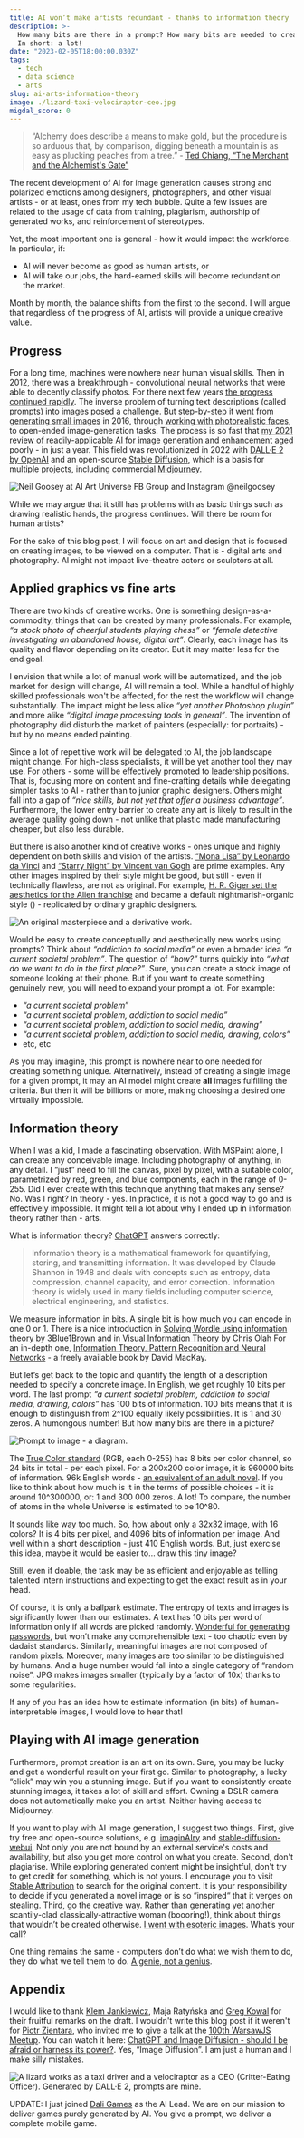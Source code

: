 ```yaml
---
title: AI won’t make artists redundant - thanks to information theory
description: >-
  How many bits are there in a prompt? How many bits are needed to create an image?
  In short: a lot!
date: "2023-02-05T18:00:00.030Z"
tags:
  - tech
  - data science
  - arts
slug: ai-arts-information-theory
image: ./lizard-taxi-velociraptor-ceo.jpg
migdal_score: 0
---
```


> “Alchemy does describe a means to make gold, but the procedure is so arduous that, by
> comparison, digging beneath a mountain is as easy as plucking peaches from a tree.” - [Ted Chiang, “The Merchant and the Alchemist's Gate”](https://en.wikipedia.org/wiki/Ted_Chiang)

The recent development of AI for image generation causes strong and polarized emotions among designers, photographers, and other visual artists - or at least, ones from my tech bubble. Quite a few issues are related to the usage of data from training, plagiarism, authorship of generated works, and reinforcement of stereotypes.

Yet, the most important one is general - how it would impact the workforce. In particular, if:

- AI will never become as good as human artists, or
- AI will take our jobs, the hard-earned skills will become redundant on the market.

Month by month, the balance shifts from the first to the second. I will argue that regardless of the progress of AI, artists will provide a unique creative value.

## Progress

For a long time, machines were nowhere near human visual skills. Then in 2012, there was a breakthrough - convolutional neural networks that were able to decently classify photos. For there next few years [the progress continued rapidly](https://paperswithcode.com/sota/image-classification-on-imagenet). The inverse problem of turning text descriptions (called prompts) into images posed a challenge. But step-by-step it went from [generating small images](https://arxiv.org/abs/1605.05396) in 2016, through [working with photorealistic faces](https://www.youtube.com/watch?v=kSLJriaOumA), to open-ended image-generation tasks. The process is so fast that [my 2021 review of readily-applicable AI for image generation and enhancement](https://arxiv.org/abs/2107.07397) aged poorly - in just a year. This field was revolutionized in 2022 with [DALL·E 2 by OpenAI](https://openai.com/dall-e-2/) and an open-source [Stable Diffusion](https://stability.ai/blog/stable-diffusion-public-release), which is a basis for multiple projects, including commercial [Midjourney](https://midjourney.com).

![[Neil Goosey at AI Art Universe FB Group](https://www.facebook.com/groups/526007639164475/user/834840710/) and [Instagram @neilgoosey](https://www.instagram.com/neilgoosey/)](./neilgoosey-ai-art.jpg)

While we may argue that it still has problems with as basic things such as drawing realistic hands, the progress continues. Will there be room for human artists?

For the sake of this blog post, I will focus on art and design that is focused on creating images, to be viewed on a computer. That is - digital arts and photography. AI might not impact live-theatre actors or sculptors at all.

## Applied graphics vs fine arts

There are two kinds of creative works. One is something design-as-a-commodity, things that can be created by many professionals. For example, _“a stock photo of cheerful students playing chess”_ or _“female detective investigating an abandoned house, digital art”_. Clearly, each image has its quality and flavor depending on its creator. But it may matter less for the end goal.

I envision that while a lot of manual work will be automatized, and the job market for design will change, AI will remain a tool. While a handful of highly skilled professionals won't be affected, for the rest the workflow will change substantially. The impact might be less alike _“yet another Photoshop plugin”_ and more alike _“digital image processing tools in general”_. The invention of photography did disturb the market of painters (especially: for portraits) - but by no means ended painting.

Since a lot of repetitive work will be delegated to AI, the job landscape might change. For high-class specialists, it will be yet another tool they may use. For others - some will be effectively promoted to leadership positions. That is, focusing more on content and fine-crafting details while delegating simpler tasks to AI - rather than to junior graphic designers. Others might fall into a gap of _“nice skills, but not yet that offer a business advantage”_. Furthermore, the lower entry barrier to create any art is likely to result in the average quality going down - not unlike that plastic made manufacturing cheaper, but also less durable.

But there is also another kind of creative works - ones unique and highly dependent on both skills and vision of the artists. [“Mona Lisa” by Leonardo da Vinci](https://pl.wikipedia.org/wiki/Mona_Lisa) and [“Starry Night” by Vincent van Gogh](https://en.wikipedia.org/wiki/The_Starry_Night) are prime examples. Any other images inspired by their style might be good, but still - even if technically flawless, are not as original. For example, [H. R. Giger set the aesthetics for the Alien franchise](https://arthive.com/hansruedigiger/works/321698~Necronom_IV) and became a default nightmarish-organic style () - replicated by ordinary graphic designers.

![An original masterpiece and a derivative work.](./starry-doom.jpg)

Would be easy to create conceptually and aesthetically new works using prompts?
Think about _“addiction to social media”_ or even a broader idea _“a current societal problem”_. The question of _“how?”_ turns quickly into _“what do we want to do in the first place?”_. Sure, you can create a stock image of someone looking at their phone. But if you want to create something genuinely new, you will need to expand your prompt a lot. For example:

- _“a current societal problem”_
- _“a current societal problem, addiction to social media”_
- _“a current societal problem, addiction to social media, drawing”_
- _“a current societal problem, addiction to social media, drawing, colors”_
- etc, etc

As you may imagine, this prompt is nowhere near to one needed for creating something unique. Alternatively, instead of creating a single image for a given prompt, it may an AI model might create **all** images fulfilling the criteria. But then it will be billions or more, making choosing a desired one virtually impossible.

## Information theory

When I was a kid, I made a fascinating observation. With MSPaint alone, I can create any conceivable image. Including photography of anything, in any detail. I “just” need to fill the canvas, pixel by pixel, with a suitable color, parametrized by red, green, and blue components, each in the range of 0-255. Did I ever create with this technique anything that makes any sense? No. Was I right? In theory - yes. In practice, it is not a good way to go and is effectively impossible. It might tell a lot about why I ended up in information theory rather than - arts.

What is information theory? [ChatGPT](https://openai.com/blog/chatgpt/) answers correctly:

> Information theory is a mathematical framework for quantifying, storing, and transmitting information. It was developed by Claude Shannon in 1948 and deals with concepts such as entropy, data compression, channel capacity, and error correction. Information theory is widely used in many fields including computer science, electrical engineering, and statistics.

We measure information in bits. A single bit is how much you can encode in one 0 or 1. There is a nice introduction in [Solving Wordle using information theory](https://www.youtube.com/watch?v=v68zYyaEmEA) by 3Blue1Brown and in [Visual Information Theory](http://colah.github.io/posts/2015-09-Visual-Information/) by Chris Olah For an in-depth one, [Information Theory, Pattern Recognition and Neural Networks](http://www.inference.org.uk/itprnn/book.html) - a freely available book by David MacKay.

But let’s get back to the topic and quantify the length of a description needed to specify a concrete image. In English, we get roughly 10 bits per word. The last prompt _“a current societal problem, addiction to social media, drawing, colors”_ has 100 bits of information. 100 bits means that it is enough to distinguish from 2^100 equally likely possibilities. It is 1 and 30 zeros. A humongous number! But how many bits are there in a picture?

![Prompt to image - a diagram.](./prompt-to-image-diagram.png)

The [True Color standard](https://en.wikipedia.org/wiki/Color_depth) (RGB, each 0-255) has 8 bits per color channel, so 24 bits in total - per each pixel. For a 200x200 color image, it is 960000 bits of information. 96k English words - [an equivalent of an adult novel](https://jerichowriters.com/average-novel-wordcount/). If you like to think about how much is it in the terms of possible choices - it is around 10^300000, or: 1 and 300 000 zeros. A lot! To compare, the number of atoms in the whole Universe is estimated to be 10^80.

It sounds like way too much. So, how about only a 32x32 image, with 16 colors? It is 4 bits per pixel, and 4096 bits of information per image. And well within a short description - just 410 English words. But, just exercise this idea, maybe it would be easier to… draw this tiny image?

Still, even if doable, the task may be as efficient and enjoyable as telling talented intern instructions and expecting to get the exact result as in your head.

Of course, it is only a ballpark estimate. The entropy of texts and images is significantly lower than our estimates. A text has 10 bits per word of information only if all words are picked randomly. [Wonderful for generating passwords](https://xkcd.com/936/), but won’t make any comprehensible text - too chaotic even by dadaist standards. Similarly, meaningful images are not composed of random pixels. Moreover, many images are too similar to be distinguished by humans. And a huge number would fall into a single category of “random noise”. JPG makes images smaller (typically by a factor of 10x) thanks to some regularities.

If any of you has an idea how to estimate information (in bits) of human-interpretable images, I would love to hear that!

## Playing with AI image generation

Furthermore, prompt creation is an art on its own. Sure, you may be lucky and get a wonderful result on your first go. Similar to photography, a lucky “click” may win you a stunning image. But if you want to consistently create stunning images, it takes a lot of skill and effort. Owning a DSLR camera does not automatically make you an artist. Neither having access to Midjourney.

If you want to play with AI image generation, I suggest two things. First, give try free and open-source solutions, e.g. [imaginAIry](https://github.com/brycedrennan/imaginAIry) and [stable-diffusion-webui](https://github.com/AUTOMATIC1111/stable-diffusion-webui). Not only you are not bound by an external service's costs and availability, but also you get more control on what you create.
Second, don't plagiarise. While exploring generated content might be insightful, don't try to get credit for something, which is not yours. I encourage you to visit [Stable Attribution](https://www.stableattribution.com/) to search for the original content. It is your responsibility to decide if you generated a novel image or is so “inspired“ that it verges on stealing.
Third, go the creative way. Rather than generating yet another scantily-clad classically-attractive woman (boooring!), think about things that wouldn’t be created otherwise. [I went with esoteric images](https://p.migdal.pl/blog/2022/07/dall-e-2-and-transcendence/). What’s your call?

One thing remains the same - computers don’t do what we wish them to do, they do what we tell them to do. [A genie, not a genius](https://explosm.net/comics/kris-beaker).

## Appendix

I would like to thank [Klem Jankiewicz](https://jankiewiczstudio.com/), Maja Ratyńska and [Greg Kowal](https://www.linkedin.com/in/greg-kowal) for their fruitful remarks on the draft. I wouldn't write this blog post if it weren't for [Piotr Zientara](https://piotrzientara.pl/), who invited me to give a talk at the [100th WarsawJS Meetup](https://warsawjs.com/meetups/100). You can watch it here: [ChatGPT and Image Diffusion - should I be afraid or harness its power?](https://www.youtube.com/watch?v=oEHYzEBv6yg). Yes, “Image Diffusion”. I am just a human and I make silly mistakes.

![[A lizard works as a taxi driver](https://labs.openai.com/s/BjMtgzd4zlrreWQnEHn1cbDn) and [a velociraptor as a CEO](https://www.reddit.com/r/dalle2/comments/v411w9/velociraptor_in_a_suit_studio_portrait_dark_bg/) (Critter-Eating Officer). Generated by DALL·E 2, prompts are mine.](./lizard-taxi-velociraptor-ceo.jpg)

UPDATE: I just joined [Dali Games](https://dali.games/) as the AI Lead. We are on our mission to deliver games purely generated by AI. You give a prompt, we deliver a complete mobile game.
